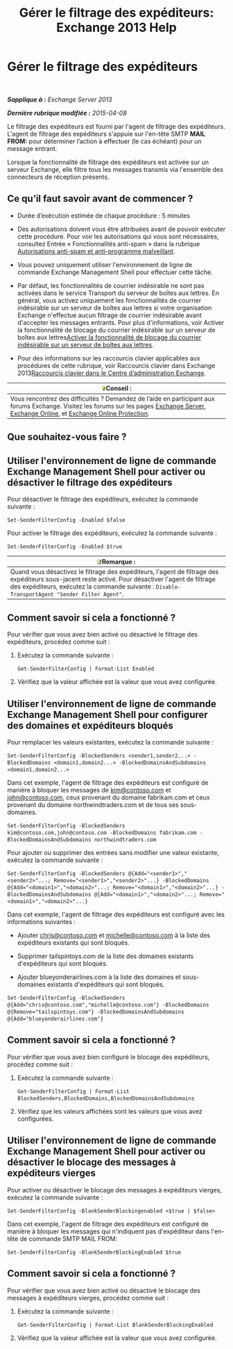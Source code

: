 ﻿---
title: 'Gérer le filtrage des expéditeurs: Exchange 2013 Help'
TOCTitle: Gérer le filtrage des expéditeurs
ms:assetid: a7f4b3e1-2970-45ad-911e-a9f46d880d3d
ms:mtpsurl: https://technet.microsoft.com/fr-fr/library/Bb124087(v=EXCHG.150)
ms:contentKeyID: 50478838
ms.date: 05/23/2018
mtps_version: v=EXCHG.150
ms.translationtype: MT
---

# Gérer le filtrage des expéditeurs

 

_**Sapplique à :** Exchange Server 2013_

_**Dernière rubrique modifiée :** 2015-04-08_

Le filtrage des expéditeurs est fourni par l'agent de filtrage des expéditeurs. L'agent de filtrage des expéditeurs s'appuie sur l'en-tête SMTP **MAIL FROM:**  pour déterminer l’action à effectuer (le cas échéant) pour un message entrant.

Lorsque la fonctionnalité de filtrage des expéditeurs est activée sur un serveur Exchange, elle filtre tous les messages transmis via l'ensemble des connecteurs de réception présents.

## Ce qu’il faut savoir avant de commencer ?

  - Durée d’exécution estimée de chaque procédure : 5 minutes

  - Des autorisations doivent vous être attribuées avant de pouvoir exécuter cette procédure. Pour voir les autorisations qui vous sont nécessaires, consultez Entrée « Fonctionnalités anti-spam » dans la rubrique [Autorisations anti-spam et anti-programme malveillant](anti-spam-and-anti-malware-permissions-exchange-2013-help.md).

  - Vous pouvez uniquement utiliser l'environnement de ligne de commande Exchange Management Shell pour effectuer cette tâche.

  - Par défaut, les fonctionnalités de courrier indésirable ne sont pas activées dans le service Transport du serveur de boîtes aux lettres. En général, vous activez uniquement les fonctionnalités de courrier indésirable sur un serveur de boîtes aux lettres si votre organisation Exchange n'effectue aucun filtrage de courrier indésirable avant d'accepter les messages entrants. Pour plus d'informations, voir Activer la fonctionnalité de blocage du courrier indésirable sur un serveur de boîtes aux lettres[Activer la fonctionnalité de blocage du courrier indésirable sur un serveur de boîtes aux lettres](enable-anti-spam-functionality-on-mailbox-servers-exchange-2013-help.md).

  - Pour des informations sur les raccourcis clavier applicables aux procédures de cette rubrique, voir Raccourcis clavier dans Exchange 2013[Raccourcis clavier dans le Centre d’administration Exchange](keyboard-shortcuts-in-the-exchange-admin-center-exchange-online-protection-help.md).

<table>
<thead>
<tr class="header">
<th><img src="images/Bb125224.tip(EXCHG.150).gif" title="Conseil" alt="Conseil" />Conseil :</th>
</tr>
</thead>
<tbody>
<tr class="odd">
<td>Vous rencontrez des difficultés ? Demandez de l’aide en participant aux forums Exchange. Visitez les forums sur les pages <a href="https://go.microsoft.com/fwlink/p/?linkid=60612">Exchange Server</a>, <a href="https://go.microsoft.com/fwlink/p/?linkid=267542">Exchange Online</a>, et <a href="https://go.microsoft.com/fwlink/p/?linkid=285351">Exchange Online Protection</a>.</td>
</tr>
</tbody>
</table>


## Que souhaitez-vous faire ?

## Utiliser l'environnement de ligne de commande Exchange Management Shell pour activer ou désactiver le filtrage des expéditeurs

Pour désactiver le filtrage des expéditeurs, exécutez la commande suivante :

    Set-SenderFilterConfig -Enabled $false

Pour activer le filtrage des expéditeurs, exécutez la commande suivante :

    Set-SenderFilterConfig -Enabled $true

<table>
<thead>
<tr class="header">
<th><img src="images/JJ159664.note(EXCHG.150).gif" title="Remarque" alt="Remarque" />Remarque :</th>
</tr>
</thead>
<tbody>
<tr class="odd">
<td>Quand vous désactivez le filtrage des expéditeurs, l'agent de filtrage des expéditeurs sous-jacent reste activé. Pour désactiver l'agent de filtrage des expéditeurs, exécutez la commande suivante : <code>Disable-TransportAgent &quot;Sender Filter Agent&quot;</code>.</td>
</tr>
</tbody>
</table>


## Comment savoir si cela a fonctionné ?

Pour vérifier que vous avez bien activé ou désactivé le filtrage des expéditeurs, procédez comme suit :

1.  Exécutez la commande suivante :
    
        Get-SenderFilterConfig | Format-List Enabled

2.  Vérifiez que la valeur affichée est la valeur que vous avez configurée.

## Utiliser l'environnement de ligne de commande Exchange Management Shell pour configurer des domaines et expéditeurs bloqués

Pour remplacer les valeurs existantes, exécutez la commande suivante :

    Set-SenderFilterConfig -BlockedSenders <sender1,sender2...> -BlockedDomains <domain1,domain2...> -BlockedDomainsAndSubdomains <domain1,domain2...>

Dans cet exemple, l'agent de filtrage des expéditeurs est configuré de manière à bloquer les messages de kim@contoso.com et john@contoso.com, ceux provenant du domaine fabrikam.com et ceux provenant du domaine northwindtraders.com et de tous ses sous-domaines.

    Set-SenderFilterConfig -BlockedSenders kim@contoso.com,john@contoso.com -BlockedDomains fabrikam.com -BlockedDomainsAndSubdomains northwindtraders.com

Pour ajouter ou supprimer des entrées sans modifier une valeur existante, exécutez la commande suivante :

    Set-SenderFilterConfig -BlockedSenders @{Add="<sender1>","<sender2>"...; Remove="<sender1>","<sender2>"...} -BlockedDomains @{Add="<domain1>","<domain2>"...; Remove="<domain1>","<domain2>"...} -BlockedDomainsAndSubdomains @{Add="<domain1>","<domain2>"...; Remove="<domain1>","<domain2>"...}

Dans cet exemple, l'agent de filtrage des expéditeurs est configuré avec les informations suivantes :

  - Ajouter chris@contoso.com et michelle@contoso.com à la liste des expéditeurs existants qui sont bloqués.

  - Supprimer tailspintoys.com de la liste des domaines existants d'expéditeurs qui sont bloqués.

  - Ajouter blueyonderairlines.com à la liste des domaines et sous-domaines existants d'expéditeurs qui sont bloqués.

<!-- end list -->

    Set-SenderFilterConfig -BlockedSenders @{Add="chris@contoso.com","michelle@contoso.com"} -BlockedDomains @{Remove="tailspintoys.com"} -BlockedDomainsAndSubdomains @{Add="blueyonderairlines.com"}

## Comment savoir si cela a fonctionné ?

Pour vérifier que vous avez bien configuré le blocage des expéditeurs, procédez comme suit :

1.  Exécutez la commande suivante :
    
        Get-SenderFilterConfig | Format-List BlockedSenders,BlockedDomains,BlockedDomainsAndSubdomains

2.  Vérifiez que les valeurs affichées sont les valeurs que vous avez configurées.

## Utiliser l'environnement de ligne de commande Exchange Management Shell pour activer ou désactiver le blocage des messages à expéditeurs vierges

Pour activer ou désactiver le blocage des messages à expéditeurs vierges, exécutez la commande suivante :

    Set-SenderFilterConfig -BlankSenderBlockingenabled <$true | $false>

Dans cet exemple, l'agent de filtrage des expéditeurs est configuré de manière à bloquer les messages qui n'indiquent pas d'expéditeur dans l'en-tête de commande SMTP MAIL FROM:

    Set-SenderFilterConfig -BlankSenderBlockingEnabled $true

## Comment savoir si cela a fonctionné ?

Pour vérifier que vous avez bien activé ou désactivé le blocage des messages à expéditeurs vierges, procédez comme suit :

1.  Exécutez la commande suivante :
    
        Get-SenderFilterConfig | Format-List BlankSenderBlockingEnabled

2.  Vérifiez que la valeur affichée est la valeur que vous avez configurée.

